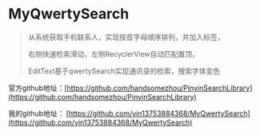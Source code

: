 # MyQwertySearch

>从系统获取手机联系人，实现按首字母顺序排列，并加入标签，
>
>右侧快速检索滑动，左侧RecyclerView自动匹配置顶，
>
>EditText基于qwertySearch实现通讯录的检索，搜索字体变色
>


官方github地址：[https://github.com/handsomezhou/PinyinSearchLibrary](https://github.com/handsomezhou/PinyinSearchLibrary)

我的github地址：	[https://github.com/yin13753884368/MyQwertySearch](https://github.com/yin13753884368/MyQwertySearch)
